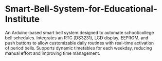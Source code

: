 # Smart-Bell-System-for-Educational-Institute
An Arduino-based smart bell system designed to automate school/college bell schedules. Integrates an RTC (DS3231), LCD display, EEPROM, and push buttons to allow customizable daily routines with real-time activation of period bells. Supports dynamic timetables for each weekday, reducing manual effort and improving time management.
